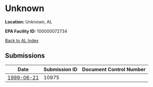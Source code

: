 # Unknown

**Location:** Unknown, AL

**EPA Facility ID:** 100000072734

[Back to AL Index](../../index.md)

## Submissions

| Date | Submission ID | Document Control Number |
|------|--------------|-------------------------|
| [1999-06-21](submissions/10975.md) | 10975 |  |
